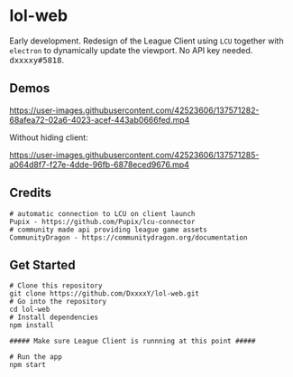 # lol-web
Early development. Redesign of the League Client using `LCU` together with `electron` to dynamically update the viewport. No API key needed. <kbd>dxxxxy#5818</kbd>.

## Demos
https://user-images.githubusercontent.com/42523606/137571282-68afea72-02a6-4023-acef-443ab0666fed.mp4

Without hiding client:

https://user-images.githubusercontent.com/42523606/137571285-a064d8f7-f27e-4dde-96fb-6878eced9676.mp4

## Credits
```console
# automatic connection to LCU on client launch
Pupix - https://github.com/Pupix/lcu-connector
# community made api providing league game assets
CommunityDragon - https://communitydragon.org/documentation
```

## Get Started
```console
# Clone this repository
git clone https://github.com/DxxxxY/lol-web.git
# Go into the repository
cd lol-web
# Install dependencies
npm install

##### Make sure League Client is runnning at this point #####

# Run the app
npm start
```
